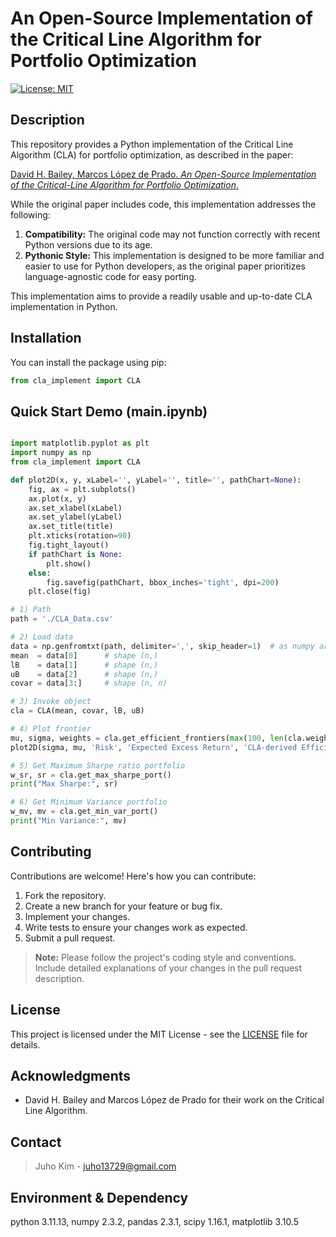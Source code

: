 # An Open-Source Implementation of the Critical Line Algorithm for Portfolio Optimization

[![License: MIT](https://img.shields.io/badge/License-MIT-yellow.svg)](https://opensource.org/licenses/MIT)

## Description

This repository provides a Python implementation of the Critical Line Algorithm (CLA) for portfolio optimization, as described in the paper:

[David H. Bailey, Marcos López de Prado. *An Open-Source Implementation of the Critical-Line Algorithm for Portfolio Optimization*.](https://papers.ssrn.com/sol3/papers.cfm?abstract_id=2197616)

While the original paper includes code, this implementation addresses the following:

1.  **Compatibility:** The original code may not function correctly with recent Python versions due to its age.
2.  **Pythonic Style:** This implementation is designed to be more familiar and easier to use for Python developers, as the original paper prioritizes language-agnostic code for easy porting.

This implementation aims to provide a readily usable and up-to-date CLA implementation in Python.

## Installation

You can install the package using pip:

```python
from cla_implement import CLA
```

## Quick Start Demo (main.ipynb)
```python

import matplotlib.pyplot as plt
import numpy as np
from cla_implement import CLA

def plot2D(x, y, xLabel='', yLabel='', title='', pathChart=None):
    fig, ax = plt.subplots()
    ax.plot(x, y)
    ax.set_xlabel(xLabel)
    ax.set_ylabel(yLabel)
    ax.set_title(title)
    plt.xticks(rotation=90)
    fig.tight_layout()
    if pathChart is None:
        plt.show()
    else:
        fig.savefig(pathChart, bbox_inches='tight', dpi=200)
    plt.close(fig)

# 1) Path
path = './CLA_Data.csv'

# 2) Load data
data = np.genfromtxt(path, delimiter=',', skip_header=1)  # as numpy array
mean  = data[0]      # shape (n,)
lB    = data[1]      # shape (n,)
uB    = data[2]      # shape (n,)
covar = data[3:]     # shape (n, n)

# 3) Invoke object
cla = CLA(mean, covar, lB, uB)

# 4) Plot frontier
mu, sigma, weights = cla.get_efficient_frontiers(max(100, len(cla.weights) * 10))
plot2D(sigma, mu, 'Risk', 'Expected Excess Return', 'CLA-derived Efficient Frontier')

# 5) Get Maximum Sharpe ratio portfolio
w_sr, sr = cla.get_max_sharpe_port()
print("Max Sharpe:", sr)

# 6) Get Minimum Variance portfolio
w_mv, mv = cla.get_min_var_port()
print("Min Variance:", mv)


```
## Contributing

Contributions are welcome! Here's how you can contribute:

1.  Fork the repository.
2.  Create a new branch for your feature or bug fix.
3.  Implement your changes.
4.  Write tests to ensure your changes work as expected.
5.  Submit a pull request.

> **Note:**  Please follow the project's coding style and conventions.  Include detailed explanations of your changes in the pull request description.

## License

This project is licensed under the MIT License - see the [LICENSE](LICENSE) file for details.

## Acknowledgments

*   David H. Bailey and Marcos López de Prado for their work on the Critical Line Algorithm.

## Contact

> Juho Kim - [juho13729@gmail.com](juho13729@gmail.com)

## Environment & Dependency
python 3.11.13, numpy 2.3.2, pandas 2.3.1, scipy 1.16.1, matplotlib 3.10.5

